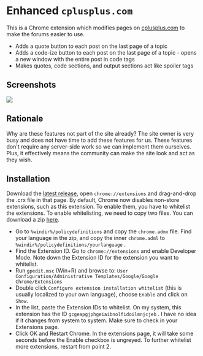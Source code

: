 Enhanced `cplusplus.com`
========================

This is a Chrome extension which modifies pages on [cplusplus.com](http://www.cplusplus.com/) to make the forums easier to use.

* Adds a quote button to each post on the last page of a topic
* Adds a code-ize button to each post on the last page of a topic - opens a new window with the entire post in code tags
* Makes quotes, code sections, and output sections act like spoiler tags

## Screenshots
[![](http://i.imgur.com/kBou8R8.png)](http://i.imgur.com/kBou8R8.png)

## Rationale
Why are these features not part of the site already? The site owner is very busy and does not have time to add these features for us. These features don't require any server-side work so we can implement them ourselves. Plus, it effectively means the community can make the site look and act as they wish.

## Installation
Download the [latest release](https://github.com/cpluspluscom/EnhancedCpp.com/releases), open `chrome://extensions` and drag-and-drop the .crx file in that page.
By default, Chrome now disables non-store extensions, such as this extension. To enable them, you have to whitelist the extensions. To enable whitelisting, we need to copy two files. You can download a zip [here](https://dl.dropboxusercontent.com/u/83943521/publicaccess/Files/admx.zip).
* Go to `%windir%/policydefinitions` and copy the `chrome.admx` file. Find your language in the zip, and copy the inner `chrome.adml` to `%windir%/policydefinitions/yourlanguage` .
* Find the Extension ID. Go to `chrome://extensions` and enable Developer Mode. Note down the Extension ID for the extension you want to whitelist.
* Run `gpedit.msc` (Win+R) and browse to: `User Configuration/Administrative Templates/Google/Google Chrome/Extensions`
* Double click `Configure extension installation whitelist` (this is usually localized to your own language), choose `Enable` and click on `Show`.
* In the list, paste the Extension IDs to whitelist. On my system, this extension has the ID `gcgeapgjphgeiaibnolfidoilmnjcjeb` . I have no idea if it changes from system to system. Make sure to check in your Extensions page.
* Click OK and Restart Chrome. In the extensions page, it will take some seconds before the Enable checkbox is ungreyed.
To further whitelist more extensions, restart from point 2.
